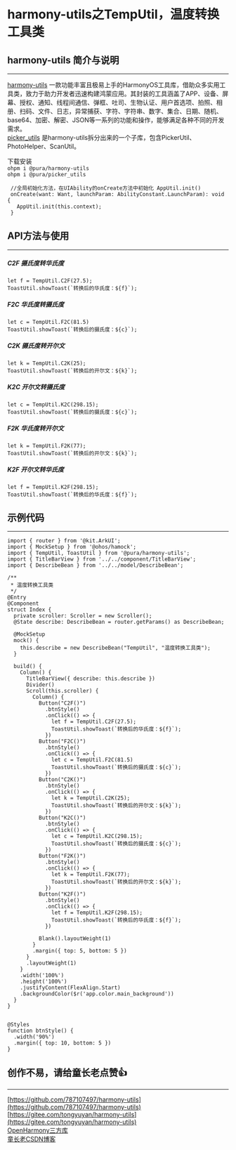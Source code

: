 # harmony-utils之TempUtil，温度转换工具类

## harmony-utils 简介与说明

------
[harmony-utils](https://ohpm.openharmony.cn/#/cn/detail/@pura%2Fharmony-utils) 一款功能丰富且极易上手的HarmonyOS工具库，借助众多实用工具类，致力于助力开发者迅速构建鸿蒙应用。其封装的工具涵盖了APP、设备、屏幕、授权、通知、线程间通信、弹框、吐司、生物认证、用户首选项、拍照、相册、扫码、文件、日志，异常捕获、字符、字符串、数字、集合、日期、随机、base64、加密、解密、JSON等一系列的功能和操作，能够满足各种不同的开发需求。    
[picker_utils](https://ohpm.openharmony.cn/#/cn/detail/@pura%2Fpicker_utils) 是harmony-utils拆分出来的一个子库，包含PickerUtil、PhotoHelper、ScanUtil。

下载安装  
`ohpm i @pura/harmony-utils`  
`ohpm i @pura/picker_utils`

 ```
  //全局初始化方法，在UIAbility的onCreate方法中初始化 AppUtil.init()
  onCreate(want: Want, launchParam: AbilityConstant.LaunchParam): void {
    AppUtil.init(this.context);
  }
 ```

## API方法与使用

------

##### C2F  摄氏度转华氏度

```
let f = TempUtil.C2F(27.5);
ToastUtil.showToast(`转换后的华氏度：${f}`);
```

##### F2C  华氏度转摄氏度

```
let c = TempUtil.F2C(81.5)
ToastUtil.showToast(`转换后的摄氏度：${c}`);
```

##### C2K  摄氏度转开尔文

```
let k = TempUtil.C2K(25);
ToastUtil.showToast(`转换后的开尔文：${k}`);
```

##### K2C  开尔文转摄氏度

```
let c = TempUtil.K2C(298.15);
ToastUtil.showToast(`转换后的摄氏度：${c}`);
```

##### F2K  华氏度转开尔文

```
let k = TempUtil.F2K(77);
ToastUtil.showToast(`转换后的开尔文：${k}`);
```

##### K2F  开尔文转华氏度

```
let f = TempUtil.K2F(298.15);
ToastUtil.showToast(`转换后的华氏度：${f}`);
```


## 示例代码

------

```
import { router } from '@kit.ArkUI';
import { MockSetup } from '@ohos/hamock';
import { TempUtil, ToastUtil } from '@pura/harmony-utils';
import { TitleBarView } from '../../component/TitleBarView';
import { DescribeBean } from '../../model/DescribeBean';

/**
 * 温度转换工具类
 */
@Entry
@Component
struct Index {
  private scroller: Scroller = new Scroller();
  @State describe: DescribeBean = router.getParams() as DescribeBean;

  @MockSetup
  mock() {
    this.describe = new DescribeBean("TempUtil", "温度转换工具类");
  }

  build() {
    Column() {
      TitleBarView({ describe: this.describe })
      Divider()
      Scroll(this.scroller) {
        Column() {
          Button("C2F()")
            .btnStyle()
            .onClick(() => {
              let f = TempUtil.C2F(27.5);
              ToastUtil.showToast(`转换后的华氏度：${f}`);
            })
          Button("F2C()")
            .btnStyle()
            .onClick(() => {
              let c = TempUtil.F2C(81.5)
              ToastUtil.showToast(`转换后的摄氏度：${c}`);
            })
          Button("C2K()")
            .btnStyle()
            .onClick(() => {
              let k = TempUtil.C2K(25);
              ToastUtil.showToast(`转换后的开尔文：${k}`);
            })
          Button("K2C()")
            .btnStyle()
            .onClick(() => {
              let c = TempUtil.K2C(298.15);
              ToastUtil.showToast(`转换后的摄氏度：${c}`);
            })
          Button("F2K()")
            .btnStyle()
            .onClick(() => {
              let k = TempUtil.F2K(77);
              ToastUtil.showToast(`转换后的开尔文：${k}`);
            })
          Button("K2F()")
            .btnStyle()
            .onClick(() => {
              let f = TempUtil.K2F(298.15);
              ToastUtil.showToast(`转换后的华氏度：${f}`);
            })

          Blank().layoutWeight(1)
        }
        .margin({ top: 5, bottom: 5 })
      }
      .layoutWeight(1)
    }
    .width('100%')
    .height('100%')
    .justifyContent(FlexAlign.Start)
    .backgroundColor($r('app.color.main_background'))
  }
}


@Styles
function btnStyle() {
  .width('90%')
  .margin({ top: 10, bottom: 5 })
}
```


## 创作不易，请给童长老点赞👍

------
[https://github.com/787107497/harmony-utils](https://github.com/787107497/harmony-utils)   
[https://gitee.com/tongyuyan/harmony-utils](https://gitee.com/tongyuyan/harmony-utils)   
[OpenHarmony三方库](https://ohpm.openharmony.cn/#/cn/detail/@pura%2Fharmony-utils)   
[童长老CSDN博客](https://blog.csdn.net/qq_32922545)   
   

